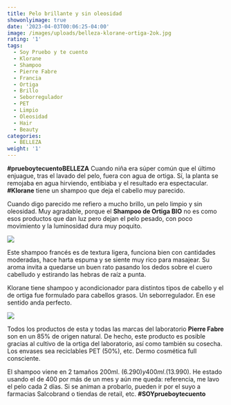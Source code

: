 ```yaml
---
title: Pelo brillante y sin oleosidad
showonlyimage: true
date: '2023-04-03T00:06:25-04:00'
image: /images/uploads/belleza-klorane-ortiga-2ok.jpg
rating: '1'
tags:
  - Soy Pruebo y te cuento
  - Klorane
  - Shampoo
  - Pierre Fabre
  - Francia
  - Ortiga
  - Brillo
  - Seborregulador
  - PET
  - Limpio
  - Oleosidad
  - Hair
  - Beauty
categories:
  - BELLEZA
weight: '1'
---
```

**\#prueboytecuentoBELLEZA** Cuando niña era súper común que el último enjuague, tras el lavado del pelo, fuera con agua de ortiga. Sí, la planta se remojaba en agua hirviendo, entibiaba y el resultado era espectacular. **\#Klorane** tiene un shampoo que deja el cabello muy parecido.

<!--more-->

Cuando digo parecido me refiero a mucho brillo, un pelo limpio y sin oleosidad. Muy agradable, porque el **Shampoo de Ortiga BIO** no es como esos productos que dan luz pero dejan el pelo pesado, con poco movimiento y la luminosidad dura muy poquito.

![](/images/uploads/belleza-klorane-ortiga-2ok.jpg)

Este shampoo francés es de textura ligera, funciona bien con cantidades moderadas, hace harta espuma y se siente muy rico para masajear. Su aroma invita a quedarse un buen rato pasando los dedos sobre el cuero cabelludo y estirando las hebras de raíz a punta.

Klorane tiene shampoo y acondicionador para distintos tipos de cabello y el de ortiga fue formulado para cabellos grasos. Un seborregulador. En ese sentido anda perfecto.

![](/images/uploads/belleza-klorane-ortiga-3.jpg)

Todos los productos de esta y todas las marcas del laboratorio **Pierre Fabre** son en un 85% de origen natural. De hecho, este producto es posible gracias al cultivo de la ortiga del laboratorio, así como también su cosecha. Los envases sea reciclables PET (50%), etc. Dermo cosmética full consciente.  

El shampoo viene en 2 tamaños 200ml. ($6.290) y 400ml. ($13.990). He estado usando el de 400 por más de un mes y aún me queda: referencia, me lavo el pelo cada 2 días. Si se animan a probarlo, pueden ir por el suyo a farmacias Salcobrand o tiendas de retail, etc. **\#SOYprueboytecuento**
